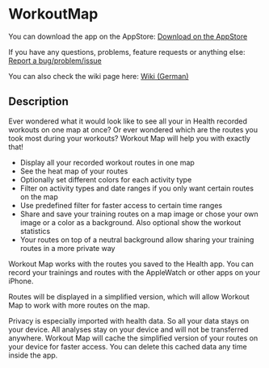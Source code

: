 # WorkoutMap

You can download the app on the AppStore:
[Download on the AppStore](https://itunes.apple.com/us/app/workoutmap/id1608785584)


If you have any questions, problems, feature requests or anything else:
[Report a bug/problem/issue](https://github.com/andre0707/WorkoutMap/issues)


You can also check the wiki page here: [Wiki (German)](https://github.com/andre0707/WorkoutMap/wiki)


## Description

Ever wondered what it would look like to see all your in Health recorded workouts on one map at once?
Or ever wondered which are the routes you took most during your workouts?
Workout Map will help you with exactly that!

- Display all your recorded workout routes in one map
- See the heat map of your routes
- Optionally set different colors for each activity type
- Filter on activity types and date ranges if you only want certain routes on the map
- Use predefined filter for faster access to certain time ranges
- Share and save your training routes on a map image or chose your own image or a color as a background. Also optional show the workout statistics
- Your routes on top of a neutral background allow sharing your training routes in a more private way

Workout Map works with the routes you saved to the Health app.
You can record your trainings and routes with the AppleWatch or other apps on your iPhone.

Routes will be displayed in a simplified version, which will allow Workout Map to work with more routes on the map.


Privacy is especially imported with health data. So all your data stays on your device. All analyses stay on your device and will not be transferred anywhere.
Workout Map will cache the simplified version of your routes on your device for faster access. You can delete this cached data any time inside the app. 

